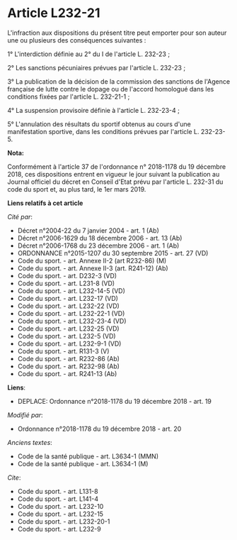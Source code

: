 # Article L232-21

L'infraction aux dispositions du présent titre peut emporter pour son auteur une ou plusieurs des conséquences suivantes :

1° L'interdiction définie au 2° du I de l'article L. 232-23 ;

2° Les sanctions pécuniaires prévues par l'article L. 232-23 ;

3° La publication de la décision de la commission des sanctions de l'Agence française de lutte contre le dopage ou de
l'accord homologué dans les conditions fixées par l'article L. 232-21-1 ;

4° La suspension provisoire définie à l'article L. 232-23-4 ;

5° L'annulation des résultats du sportif obtenus au cours d'une manifestation sportive, dans les conditions prévues par
l'article L. 232-23-5.

**Nota:**

Conformément à l'article 37 de l'ordonnance n° 2018-1178 du 19 décembre 2018, ces dispositions entrent en vigueur le jour
suivant la publication au Journal officiel du décret en Conseil d'Etat prévu par l'article L. 232-31 du code du sport et, au
plus tard, le 1er mars 2019.

**Liens relatifs à cet article**

_Cité par_:

  - Décret n°2004-22 du 7 janvier 2004 - art. 1 (Ab)
  - Décret n°2006-1629 du 18 décembre 2006 - art. 13 (Ab)
  - Décret n°2006-1768 du 23 décembre 2006 - art. 1 (Ab)
  - ORDONNANCE n°2015-1207 du 30 septembre 2015 - art. 27 (VD)
  - Code du sport. - art. Annexe II-2 (art R232-86) (M)
  - Code du sport. - art. Annexe II-3 (art. R241-12) (Ab)
  - Code du sport. - art. D232-3 (VD)
  - Code du sport. - art. L231-8 (VD)
  - Code du sport. - art. L232-14-5 (VD)
  - Code du sport. - art. L232-17 (VD)
  - Code du sport. - art. L232-22 (VD)
  - Code du sport. - art. L232-22-1 (VD)
  - Code du sport. - art. L232-23-4 (VD)
  - Code du sport. - art. L232-25 (VD)
  - Code du sport. - art. L232-5 (VD)
  - Code du sport. - art. L232-9-1 (VD)
  - Code du sport. - art. R131-3 (V)
  - Code du sport. - art. R232-86 (Ab)
  - Code du sport. - art. R232-98 (Ab)
  - Code du sport. - art. R241-13 (Ab)

**Liens**:

  - DEPLACE: Ordonnance n°2018-1178 du 19 décembre 2018 - art. 19

_Modifié par_:

  - Ordonnance n°2018-1178 du 19 décembre 2018 - art. 20

_Anciens textes_:

  - Code de la santé publique - art. L3634-1 (MMN)
  - Code de la santé publique - art. L3634-1 (M)

_Cite_:

  - Code du sport. - art. L131-8
  - Code du sport. - art. L141-4
  - Code du sport. - art. L232-10
  - Code du sport. - art. L232-15
  - Code du sport. - art. L232-20-1
  - Code du sport. - art. L232-9
